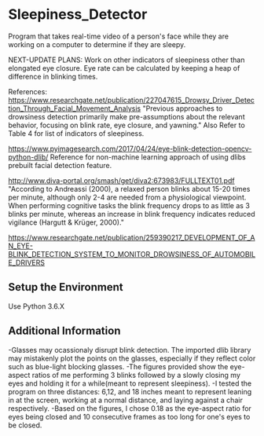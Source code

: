 ﻿# Sleepiness_Detector
Program that takes real-time video of a person's face while they are working on a computer to determine if they are sleepy.

NEXT-UPDATE PLANS: Work on other indicators of sleepiness other than elongated eye closure. Eye rate can be calculated by keeping a heap of difference in blinking times. 

References:
https://www.researchgate.net/publication/227047615_Drowsy_Driver_Detection_Through_Facial_Movement_Analysis
"Previous approaches to drowsiness detection primarily make pre-assumptions about the relevant behavior, focusing on blink rate, eye closure, and yawning."
Also Refer to Table 4 for list of indicators of sleepiness.

https://www.pyimagesearch.com/2017/04/24/eye-blink-detection-opencv-python-dlib/
Reference for non-machine learning approach of using dlibs prebuilt facial detection feature. 

http://www.diva-portal.org/smash/get/diva2:673983/FULLTEXT01.pdf
"According to Andreassi (2000), a relaxed person blinks about 15-20 times per
minute, although only 2-4 are needed from a physiological viewpoint. When performing
cognitive tasks the blink frequency drops to as little as 3 blinks per minute, whereas an
increase in blink frequency indicates reduced vigilance (Hargutt & Krüger, 2000)."
 
https://www.researchgate.net/publication/259390217_DEVELOPMENT_OF_AN_EYE-BLINK_DETECTION_SYSTEM_TO_MONITOR_DROWSINESS_OF_AUTOMOBILE_DRIVERS

## Setup the Environment

Use Python 3.6.X

## Additional Information
-Glasses may ocassionaly disrupt blink detection. The imported dlib library may mistakenly plot the points on the glasses, especially if they reflect color such as blue-light blocking glasses.
-The figures provided show the eye-aspect ratios of me performing 3 blinks followed by a slowly closing my eyes and holding it for a while(meant to represent sleepiness).
-I tested the program on three distances: 6,12, and 18 inches meant to represent leaning in at the screen, working at a normal distance, and laying against a chair respectively.
-Based on the figures, I chose 0.18 as the eye-aspect ratio for eyes being closed and 10 consecutive frames as too long for one's eyes to be closed.






